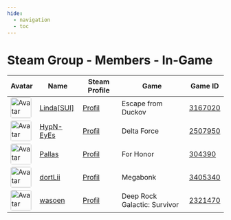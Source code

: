 ```yaml
---
hide:
  - navigation
  - toc
---
```

# Steam Group - Members - In-Game

<table id="charts-table" class="display" style="width:100%">
            <thead>
                <tr>
                    <th>Avatar</th>
                    <th>Name</th>
                    <th>Steam Profile</th>
                    <th>Game</th>
                    <th>Game ID</th>
                </tr>
            </thead>
            <tbody>
        <tr>
<td><img src="https://avatars.steamstatic.com/715689713a0bd4a947c884e2bfa8b8f2b124ea9d_full.jpg" alt="Avatar" style="width:48px;height:48px;border-radius:4px;"></td>
<td><a href="/player/76561197985981461">Linda[SUI]</a></td>
<td><a href="https://steamcommunity.com/profiles/76561197985981461/" target="_blank">Profil</a></td>
<td>Escape from Duckov</td>
<td><a href="/game/3167020" target="_blank">3167020</a></td>
</tr>
<tr>
<td><img src="https://avatars.steamstatic.com/18cf9e93edbe79213f24fd277a0c8fc05e9ec68f_full.jpg" alt="Avatar" style="width:48px;height:48px;border-radius:4px;"></td>
<td><a href="/player/76561198001272059">HypN-EyEs</a></td>
<td><a href="https://steamcommunity.com/id/HypN-EyEs/" target="_blank">Profil</a></td>
<td>Delta Force</td>
<td><a href="/game/2507950" target="_blank">2507950</a></td>
</tr>
<tr>
<td><img src="https://avatars.steamstatic.com/4630dfff0852bfa9ba5d90058491e1b218af8dd6_full.jpg" alt="Avatar" style="width:48px;height:48px;border-radius:4px;"></td>
<td><a href="/player/76561198124796053">Pallas</a></td>
<td><a href="https://steamcommunity.com/profiles/76561198124796053/" target="_blank">Profil</a></td>
<td>For Honor</td>
<td><a href="/game/304390" target="_blank">304390</a></td>
</tr>
<tr>
<td><img src="https://avatars.steamstatic.com/590ad64cb45408ba7fbcff9c04381c55886614e0_full.jpg" alt="Avatar" style="width:48px;height:48px;border-radius:4px;"></td>
<td><a href="/player/76561198046884406">dortLii</a></td>
<td><a href="https://steamcommunity.com/profiles/76561198046884406/" target="_blank">Profil</a></td>
<td>Megabonk</td>
<td><a href="/game/3405340" target="_blank">3405340</a></td>
</tr>
<tr>
<td><img src="https://avatars.steamstatic.com/8ee1103f621f0eae96cb5008ec3253703ac256ae_full.jpg" alt="Avatar" style="width:48px;height:48px;border-radius:4px;"></td>
<td><a href="/player/76561197975664729">wasoen</a></td>
<td><a href="https://steamcommunity.com/id/wasoen/" target="_blank">Profil</a></td>
<td>Deep Rock Galactic: Survivor</td>
<td><a href="/game/2321470" target="_blank">2321470</a></td>
</tr>
</tbody>
</table>

